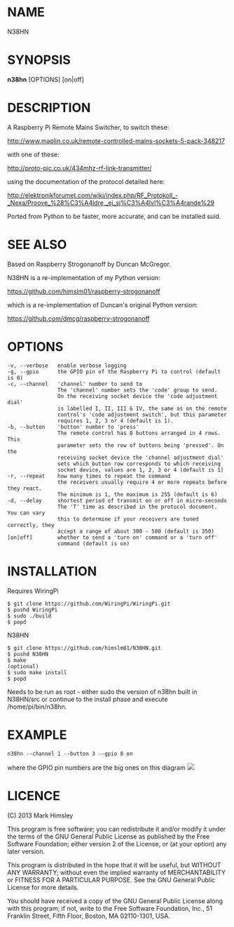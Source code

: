 # NAME
N38HN

# SYNOPSIS
**n38hn** [OPTIONS] [on|off]

# DESCRIPTION
A Raspberry Pi Remote Mains Switcher, to switch these:

http://www.maplin.co.uk/remote-controlled-mains-sockets-5-pack-348217

with one of these:

http://proto-pic.co.uk/434mhz-rf-link-transmitter/

using the documentation of the protocol detailed here:

http://elektronikforumet.com/wiki/index.php/RF_Protokoll_-_Nexa/Proove_%28%C3%A4ldre,_ej_sj%C3%A4lvl%C3%A4rande%29

Ported from Python to be faster, more accurate, and can be installed suid.

# SEE ALSO

Based on Raspberry Strogonanoff by Duncan McGregor.

N38HN is a re-implementation of my Python version:

https://github.com/himslm01/raspberry-strogonanoff

which is a re-implementation of Duncan's original Python version:

https://github.com/dmcg/raspberry-strogonanoff

# OPTIONS

    -v, --verbose   enable verbose logging
    -g, --gpio      the GPIO pin of the Raspberry Pi to control (default is 0)
    -c, --channel   'channel' number to send to
                    The 'channel' number sets the 'code' group to send.
                    On the receiving socket device the 'code adjustment dial'
                    is labelled I, II, III & IV, the same as on the remote
                    control's 'code adjustment switch', but this parameter
                    requires 1, 2, 3 or 4 (default is 1).
    -b, --button    'button' number to 'press'
                    The remote control has 8 buttons arranged in 4 rows. This
                    parameter sets the row of buttons being 'pressed'. On the
                    receiving socket device the 'channel adjustment dial'
                    sets which button row corresponds to which receiving
                    socket device, values are 1, 2, 3 or 4 (default is 1)
    -r, --repeat    how many times to repeat the command
                    the receivers usually require 4 or more repeats before they react.
                    The minimum is 1, the maximum is 255 (default is 6)
    -d, --delay     shortest period of transmit on or off in micro-seconds
                    The 'T' time as described in the protocol document. You can vary
                    this to determine if your receivers are tuned correctly, they
                    accept a range of about 300 - 500 (default is 350)
    [on|off]        whether to send a 'turn on' command or a 'turn off'
                    command (default is on)

# INSTALLATION

Requires WiringPi

    $ git clone https://github.com/WiringPi/WiringPi.git
    $ pushd WiringPi
    $ sudo ./build
    $ popd

N38HN

    $ git clone https://github.com/himslm01/N38HN.git
    $ pushd N38HN
    $ make
    (optional)
    $ sudo make install
    $ popd
 
Needs to be run as root - either sudo the version of n38hn built in N38HN/src
or continue to the install phase and execute /home/pi/bin/n38hn.

# EXAMPLE

    n38hn --channel 1 --button 3 --gpio 8 on 

where the GPIO pin numbers are the big ones on this diagram ![](http://pi4j.com/images/p1header-large.png)

# LICENCE

(C) 2013 Mark Himsley

This program is free software; you can redistribute it and/or
modify it under the terms of the GNU General Public License
as published by the Free Software Foundation; either version 2
of the License, or (at your option) any later version.

This program is distributed in the hope that it will be useful,
but WITHOUT ANY WARRANTY; without even the implied warranty of
MERCHANTABILITY or FITNESS FOR A PARTICULAR PURPOSE.  See the
GNU General Public License for more details.

You should have received a copy of the GNU General Public License
along with this program; if not, write to the Free Software
Foundation, Inc., 51 Franklin Street, Fifth Floor, Boston, MA  02110-1301, USA.

